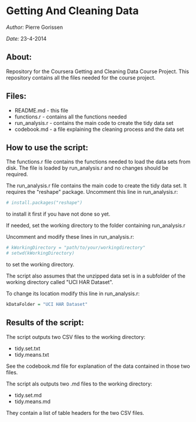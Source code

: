 Getting And Cleaning Data
==============================

*Author:* Pierre Gorissen

*Date:* 23-4-2014

## About:
Repository for the Coursera Getting and Cleaning Data Course Project.
This repository contains all the files needed for the course project.

## Files:
* README.md - this file
* functions.r - contains all the functions needed
* run_analysis.r - contains the main code to create the tidy data set
* codebook.md - a file explaining the cleaning process and the data set

## How to use the script:
The functions.r file contains the functions needed to load the data sets
from disk. 
The file is loaded by run_analysis.r and no changes should be required.

The run_analysis.r file contains the main code to create the tidy data set.
It requires the "reshape" package. 
Uncomment this line in run_analysis.r:
```R
# install.packages("reshape")
```
to install it first if you have not done so yet.

If needed, set the working directory to the folder containing run_analysis.r

Uncomment and modify these lines in run_analysis.r:
```R
# kWorkingDirectory = "path/to/your/workingdirectory"
# setwd(kWorkingDirectory)
```
to set the working directory.

The script also assumes that the unzipped data set is in a subfolder
of the working directory called "UCI HAR Dataset".

To change its location modify this line in run_analysis.r:
```R
kDataFolder = "UCI HAR Dataset"
```

## Results of the script:
The script outputs two CSV files to the working directory:
* tidy.set.txt
* tidy.means.txt

See the codebook.md file for explanation of the data contained in those two files.

The script als outputs two .md files to the working directory:
* tidy.set.md
* tidy.means.md

They contain a list of table headers for the two CSV files.

